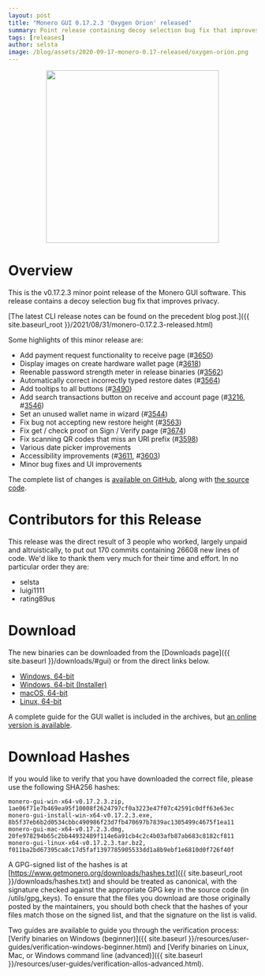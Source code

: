```yaml
---
layout: post
title: "Monero GUI 0.17.2.3 'Oxygen Orion' released"
summary: Point release containing decoy selection bug fix that improves privacy.
tags: [releases]
author: selsta
image: /blog/assets/2020-09-17-monero-0.17-released/oxygen-orion.png
---
```


<div align="center">
    <img src="{{ page.image }}" width="350px">
</div>

# Overview

This is the v0.17.2.3 minor point release of the Monero GUI software. This release contains a decoy selection bug fix that improves privacy.

[The latest CLI release notes can be found on the precedent blog post.]({{ site.baseurl_root }}/2021/08/31/monero-0.17.2.3-released.html)

Some highlights of this minor release are:

- Add payment request functionality to receive page (#[3650](https://github.com/monero-project/monero-gui/pull/3650))
- Display images on create hardware wallet page (#[3618](https://github.com/monero-project/monero-gui/pull/3618))
- Reenable password strength meter in release binaries (#[3562](https://github.com/monero-project/monero-gui/pull/3562))
- Automatically correct incorrectly typed restore dates (#[3564](https://github.com/monero-project/monero-gui/pull/3564))
- Add tooltips to all buttons (#[3490](https://github.com/monero-project/monero-gui/pull/3490))
- Add search transactions button on receive and account page (#[3216](https://github.com/monero-project/monero-gui/pull/3216), #[3546](https://github.com/monero-project/monero-gui/pull/3546))
- Set an unused wallet name in wizard (#[3544](https://github.com/monero-project/monero-gui/pull/3544))
- Fix bug not accepting new restore height (#[3563](https://github.com/monero-project/monero-gui/pull/3563))
- Fix get / check proof on Sign / Verify page (#[3674](https://github.com/monero-project/monero-gui/pull/3674))
- Fix scanning QR codes that miss an URI prefix (#[3598](https://github.com/monero-project/monero-gui/pull/3598))
- Various date picker improvements
- Accessibility improvements (#[3611](https://github.com/monero-project/monero-gui/pull/3611), #[3603](https://github.com/monero-project/monero-gui/pull/3603))
- Minor bug fixes and UI improvements

The complete list of changes is [available on GitHub](https://github.com/monero-project/monero-gui/compare/v0.17.2.2...v0.17.2.3), along with [the source code](https://github.com/monero-project/monero-gui/tree/v0.17.2.3).

# Contributors for this Release

This release was the direct result of 3 people who worked, largely unpaid and altruistically, to put out 170 commits containing 26608 new lines of code. We'd like to thank them very much for their time and effort. In no particular order they are:

- selsta
- luigi1111
- rating89us

# Download

The new binaries can be downloaded from the [Downloads page]({{ site.baseurl }}/downloads/#gui) or from the direct links below.

- [Windows, 64-bit](https://downloads.getmonero.org/gui/monero-gui-win-x64-v0.17.2.3.zip)
- [Windows, 64-bit (Installer)](https://downloads.getmonero.org/gui/monero-gui-install-win-x64-v0.17.2.3.exe)
- [macOS, 64-bit](https://downloads.getmonero.org/gui/monero-gui-mac-x64-v0.17.2.3.dmg)
- [Linux, 64-bit](https://downloads.getmonero.org/gui/monero-gui-linux-x64-v0.17.2.3.tar.bz2)

A complete guide for the GUI wallet is included in the archives, but [an online version is available](https://github.com/monero-ecosystem/monero-GUI-guide/blob/master/monero-GUI-guide.md).

# Download Hashes

If you would like to verify that you have downloaded the correct file, please use the following SHA256 hashes:

```
monero-gui-win-x64-v0.17.2.3.zip, 1ae06f71e7b469ea95f10008f2624797cf0a3223e47f07c42591c0dff63e63ec
monero-gui-install-win-x64-v0.17.2.3.exe, 8b5f37eb6b2d0534cbbc490986f23d7fb470697b7839ac1305499c4675f1ea11
monero-gui-mac-x64-v0.17.2.3.dmg, 20fe978294b65c2bb44932489f114e6a91cb4c2c4b03afb87ab683c8182cf811
monero-gui-linux-x64-v0.17.2.3.tar.bz2, f011ba2bd67395ca8c17d5faf1397785905533dd1a8b9ebf1e6810d0f726f40f
```

A GPG-signed list of the hashes is at [https://www.getmonero.org/downloads/hashes.txt]({{ site.baseurl_root }}/downloads/hashes.txt) and should be treated as canonical, with the signature checked against the appropriate GPG key in the source code (in /utils/gpg_keys). To ensure that the files you download are those originally posted by the maintainers, you should both check that the hashes of your files match those on the signed list, and that the signature on the list is valid.

Two guides are available to guide you through the verification process: [Verify binaries on Windows (beginner)]({{ site.baseurl }}/resources/user-guides/verification-windows-beginner.html) and [Verify binaries on Linux, Mac, or Windows command line (advanced)]({{ site.baseurl }}/resources/user-guides/verification-allos-advanced.html).
